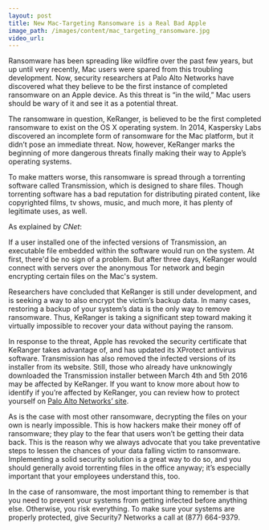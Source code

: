 ```yaml
---
layout: post
title: New Mac-Targeting Ransomware is a Real Bad Apple
image_path: /images/content/mac_targeting_ransomware.jpg
video_url:
---
```



Ransomware has been spreading like wildfire over the past few years, but up until very recently, Mac users were spared from this troubling development. Now, security researchers at Palo Alto Networks have discovered what they believe to be the first instance of completed ransomware on an Apple device. As this threat is “in the wild,” Mac users should be wary of it and see it as a potential threat.

The ransomware in question, KeRanger, is believed to be the first completed ransomware to exist on the OS X operating system. In 2014, Kaspersky Labs discovered an incomplete form of ransomware for the Mac platform, but it didn’t pose an immediate threat. Now, however, KeRanger marks the beginning of more dangerous threats finally making their way to Apple’s operating systems.

To make matters worse, this ransomware is spread through a torrenting software called Transmission, which is designed to share files. Though torrenting software has a bad reputation for distributing pirated content, like copyrighted films, tv shows, music, and much more, it has plenty of legitimate uses, as well.

As explained by&nbsp;*CNet*:

If a user installed one of the infected versions of Transmission, an executable file embedded within the software would run on the system. At first, there'd be no sign of a problem. But after three days, KeRanger would connect with servers over the anonymous Tor network and begin encrypting certain files on the Mac's system.

Researchers have concluded that KeRanger is still under development, and is seeking a way to also encrypt the victim’s backup data. In many cases, restoring a backup of your system’s data is the only way to remove ransomware. Thus, KeRanger is taking a significant step toward making it virtually impossible to recover your data without paying the ransom.

In response to the threat, Apple has revoked the security certificate that KeRanger takes advantage of, and has updated its XProtect antivirus software. Transmission has also removed the infected versions of its installer from its website. Still, those who already have unknowingly downloaded the Transmission installer between March 4th and 5th 2016 may be affected by KeRanger. If you want to know more about how to identify if you’re affected by KeRanger, you can review how to protect yourself on&nbsp;[Palo Alto Networks’ site](http://researchcenter.paloaltonetworks.com/2016/03/new-os-x-ransomware-keranger-infected-transmission-bittorrent-client-installer/).

As is the case with most other ransomware, decrypting the files on your own is nearly impossible. This is how hackers make their money off of ransomware; they play to the fear that users won’t be getting their data back. This is the reason why we always advocate that you take preventative steps to lessen the chances of your data falling victim to ransomware. Implementing a solid security solution is a great way to do so, and you should generally avoid torrenting files in the office anyway; it’s especially important that your employees understand this, too.

In the case of ransomware, the most important thing to remember is that you need to prevent your systems from getting infected before anything else. Otherwise, you risk everything. To make sure your systems are properly protected, give Security7 Networks a call at (877) 664-9379.